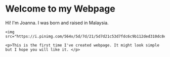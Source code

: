 <!DOCTYPE html>
<html>
  <head>
    <meta charset="utf-8">
    <title>Welcome to my Webpage</title>
  </head>
  <body>
    <h1>Welcome to my Webpage</h1>
    <p>Hi! I'm Joanna. I was born and raised in Malaysia. </p>
    
    <img src="https://i.pinimg.com/564x/5d/7d/21/5d7d21c53d7fdc6c9b112ded310dc8e0.jpg"/>
    
    <p>This is the first time I've created webpage. It might look simple but I hope you will like it. </p>
  </body>
</html>
